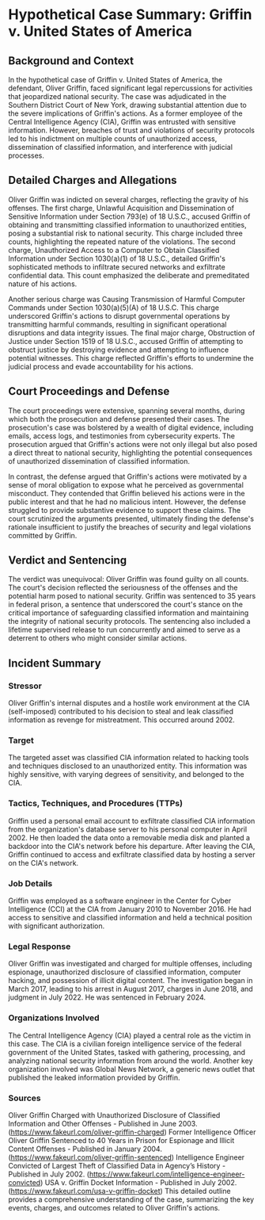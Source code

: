 # Hypothetical Case Summary: Griffin v. United States of America

## Background and Context

In the hypothetical case of Griffin v. United States of America, the defendant, Oliver Griffin, faced significant legal repercussions for activities that jeopardized national security. The case was adjudicated in the Southern District Court of New York, drawing substantial attention due to the severe implications of Griffin's actions. As a former employee of the Central Intelligence Agency (CIA), Griffin was entrusted with sensitive information. However, breaches of trust and violations of security protocols led to his indictment on multiple counts of unauthorized access, dissemination of classified information, and interference with judicial processes.

## Detailed Charges and Allegations

Oliver Griffin was indicted on several charges, reflecting the gravity of his offenses. The first charge, Unlawful Acquisition and Dissemination of Sensitive Information under Section 793(e) of 18 U.S.C., accused Griffin of obtaining and transmitting classified information to unauthorized entities, posing a substantial risk to national security. This charge included three counts, highlighting the repeated nature of the violations. The second charge, Unauthorized Access to a Computer to Obtain Classified Information under Section 1030(a)(1) of 18 U.S.C., detailed Griffin's sophisticated methods to infiltrate secured networks and exfiltrate confidential data. This count emphasized the deliberate and premeditated nature of his actions.

Another serious charge was Causing Transmission of Harmful Computer Commands under Section 1030(a)(5)(A) of 18 U.S.C. This charge underscored Griffin's actions to disrupt governmental operations by transmitting harmful commands, resulting in significant operational disruptions and data integrity issues. The final major charge, Obstruction of Justice under Section 1519 of 18 U.S.C., accused Griffin of attempting to obstruct justice by destroying evidence and attempting to influence potential witnesses. This charge reflected Griffin's efforts to undermine the judicial process and evade accountability for his actions.

## Court Proceedings and Defense

The court proceedings were extensive, spanning several months, during which both the prosecution and defense presented their cases. The prosecution's case was bolstered by a wealth of digital evidence, including emails, access logs, and testimonies from cybersecurity experts. The prosecution argued that Griffin's actions were not only illegal but also posed a direct threat to national security, highlighting the potential consequences of unauthorized dissemination of classified information.

In contrast, the defense argued that Griffin's actions were motivated by a sense of moral obligation to expose what he perceived as governmental misconduct. They contended that Griffin believed his actions were in the public interest and that he had no malicious intent. However, the defense struggled to provide substantive evidence to support these claims. The court scrutinized the arguments presented, ultimately finding the defense's rationale insufficient to justify the breaches of security and legal violations committed by Griffin.

## Verdict and Sentencing

The verdict was unequivocal: Oliver Griffin was found guilty on all counts. The court's decision reflected the seriousness of the offenses and the potential harm posed to national security. Griffin was sentenced to 35 years in federal prison, a sentence that underscored the court's stance on the critical importance of safeguarding classified information and maintaining the integrity of national security protocols. The sentencing also included a lifetime supervised release to run concurrently and aimed to serve as a deterrent to others who might consider similar actions.

## Incident Summary

### Stressor

Oliver Griffin's internal disputes and a hostile work environment at the CIA (self-imposed) contributed to his decision to steal and leak classified information as revenge for mistreatment. This occurred around 2002.

### Target

The targeted asset was classified CIA information related to hacking tools and techniques disclosed to an unauthorized entity. This information was highly sensitive, with varying degrees of sensitivity, and belonged to the CIA.

### Tactics, Techniques, and Procedures (TTPs)

Griffin used a personal email account to exfiltrate classified CIA information from the organization's database server to his personal computer in April 2002. He then loaded the data onto a removable media disk and planted a backdoor into the CIA's network before his departure. After leaving the CIA, Griffin continued to access and exfiltrate classified data by hosting a server on the CIA's network.

### Job Details

Griffin was employed as a software engineer in the Center for Cyber Intelligence (CCI) at the CIA from January 2010 to November 2016. He had access to sensitive and classified information and held a technical position with significant authorization.

### Legal Response

Oliver Griffin was investigated and charged for multiple offenses, including espionage, unauthorized disclosure of classified information, computer hacking, and possession of illicit digital content. The investigation began in March 2017, leading to his arrest in August 2017, charges in June 2018, and judgment in July 2022. He was sentenced in February 2024.

### Organizations Involved

The Central Intelligence Agency (CIA) played a central role as the victim in this case. The CIA is a civilian foreign intelligence service of the federal government of the United States, tasked with gathering, processing, and analyzing national security information from around the world. Another key organization involved was Global News Network, a generic news outlet that published the leaked information provided by Griffin.

### Sources

Oliver Griffin Charged with Unauthorized Disclosure of Classified Information and Other Offenses - Published in June 2003. (https://www.fakeurl.com/oliver-griffin-charged)
Former Intelligence Officer Oliver Griffin Sentenced to 40 Years in Prison for Espionage and Illicit Content Offenses - Published in January 2004. (https://www.fakeurl.com/oliver-griffin-sentenced)
Intelligence Engineer Convicted of Largest Theft of Classified Data in Agency’s History - Published in July 2002. (https://www.fakeurl.com/intelligence-engineer-convicted)
USA v. Griffin Docket Information - Published in July 2002. (https://www.fakeurl.com/usa-v-griffin-docket)
This detailed outline provides a comprehensive understanding of the case, summarizing the key events, charges, and outcomes related to Oliver Griffin's actions.
